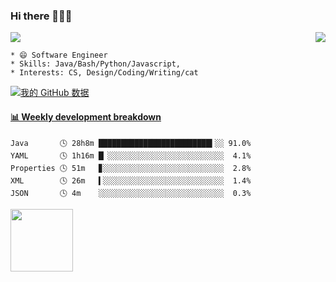 ### Hi there 👋👋👋        
<p>  
  <a href="https://count.getloli.com/"><img src="https://count.getloli.com/get/@Xxpain"></a>
  <img src="https://weather-icon.journeyad.repl.co/@shanghai?v=1" align="right">
</p>

```
* 😄 Software Engineer
* Skills: Java/Bash/Python/Javascript, 
* Interests: CS, Design/Coding/Writing/cat
```

[![我的 GitHub 数据](https://github-readme-stats.vercel.app/api?username=Xxpain)]()
<!-- ![Lang](https://github-readme-stats.vercel.app/api/top-langs/?username=Xxpain&hide=ipynb,html&layout=compact) -->
 <!-- waka-box start -->
#### <a href="https://gist.github.com/eb4ecc800e460a494f8146b3d1bb974a" target="_blank">📊 Weekly development breakdown</a>
```text
Java       🕓 28h8m █████████████████████████▍░░ 91.0%
YAML       🕓 1h16m █▏░░░░░░░░░░░░░░░░░░░░░░░░░░  4.1%
Properties 🕓 51m   ▊░░░░░░░░░░░░░░░░░░░░░░░░░░░  2.8%
XML        🕓 26m   ▍░░░░░░░░░░░░░░░░░░░░░░░░░░░  1.4%
JSON       🕓 4m    ░░░░░░░░░░░░░░░░░░░░░░░░░░░░  0.3%
```
<!-- Powered by https://github.com/YouEclipse/waka-box-go . -->
<!-- waka-box end -->
<a href="https://foojay.io/today/works-with-openjdk"><img align="left" src="https://github.com/foojayio/badges/raw/main/works_with_openjdk/Works-with-OpenJDK.png" width="100"></a>

